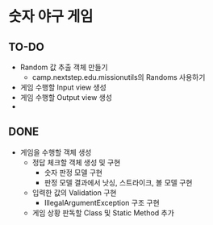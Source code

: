 # 숫자 야구 게임

## TO-DO

* Random 값 추출 객체 만들기
    * camp.nextstep.edu.missionutils의 Randoms 사용하기
* 게임 수행할 Input view 생성
* 게임 수행할 Output view 생성
*

## DONE
* 게임을 수행할 객체 생성
    * 정답 체크할 객체 생성 및 구현
        * 숫자 판정 모델 구현
        * 판정 모델 결과에서 낫싱, 스트라이크, 볼 모델 구현
    * 입력한 값의 Validation 구현
        * IllegalArgumentException 구조 구현
    * 게임 상황 판독할 Class 및 Static Method 추가